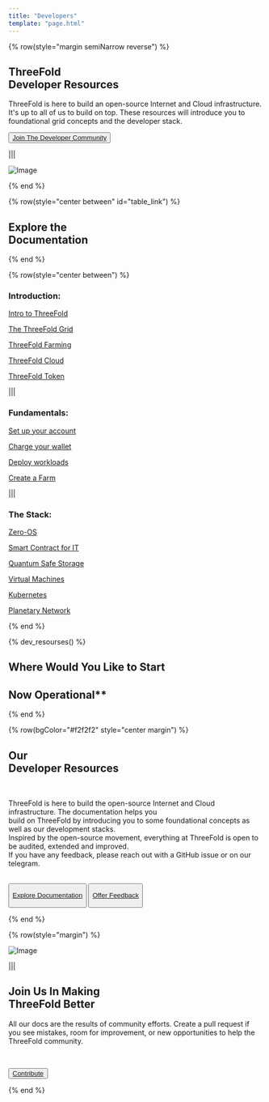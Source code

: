 ```yaml
---
title: "Developers"
template: "page.html"
---
```


<!-- section 1 (header) -->

{% row(style="margin semiNarrow reverse") %}

## ThreeFold <br> **Developer Resources**

ThreeFold is here to build an open-source Internet and Cloud infrastructure. It's up to all of us to build on top. These resources will introduce you to foundational grid concepts and the developer stack.

<!-- A builder’s manual for ThreeFold. Built <br> by visionaries, for visionaries.-->

<button class="long-text">[Join The Developer Community](https://t.me/threefoldtesting)</button>

|||

![Image](developer_header.jpg)

{% end %}

<!-- section 2 (DEVELOPER RESOURCES) -->

{% row(style="center between" id="table_link") %}

## Explore the <br> **Documentation**

{% end %}

{% row(style="center between") %}

### **Introduction:**
[Intro to ThreeFold](https://library.threefold.me/info/threefold#/tfgrid/grid/threefold__grid_intro)

[The ThreeFold Grid](https://library.threefold.me/info/threefold#/tfgrid/grid/threefold__grid_concepts)

[ThreeFold Farming](https://library.threefold.me/info/threefold#/tfgrid/farming/threefold__farming_intro)

[ThreeFold Cloud](https://library.threefold.me/info/threefold#/cloud/threefold__cloud_intro)

[ThreeFold Token](https://library.threefold.me/info/threefold#/tokens/threefold__token_what)

|||

### **Fundamentals:**

[Set up your account](https://.grid.tf/getstarted/TF_Connect/TF_Connect.html)

[Charge your wallet](https://library.threefold.me/info/threefold#/tokens/threefold__how_to_buy)

<!-- [How billing works](https://library.threefold.me/info/threefold#/manual_tfgrid3/threefold__grid3_billing) -->

[Deploy workloads](https://manual.grid.tf/getstarted/tfgrid3_getstarted.html)

[Create a Farm](https://manual.grid.tf/TF_Farmer_Guide/TF_Complete_Farmer_Guide/farmer_guide.html)


|||

### **The Stack:**

[Zero-OS](https://library.threefold.me/info/threefold#/technology/threefold__zos)

[Smart Contract for IT](https://library.threefold.me/info/threefold#/technology/threefold__smartcontract_it)

[Quantum Safe Storage](https://library.threefold.me/info/threefold#/qss/threefold__qsss_home)

[Virtual Machines](https://manual.grid.tf/weblets/weblets_vm.html)

[Kubernetes](https://manual.grid.tf/weblets/weblets_k8s.html)

[Planetary Network](https://manual.grid.tf/getstarted/planetarynetwork.html)

{% end %}

{% dev_resourses() %}

## Where Would You Like to Start

## Now Operational**

{% end %}

<!-- section 3 (TESTING GRANTS) -->

{% row(bgColor="#f2f2f2" style="center margin") %}

## Our <br> **Developer Resources**

<br>

ThreeFold is here to build the open-source Internet and Cloud infrastructure. The documentation helps you <br> build on ThreeFold by introducing you to some foundational concepts as well as our development stacks.<br>
Inspired by the open-source movement, everything at ThreeFold is open to be audited, extended and improved.<br> If you have any feedback, please reach out with a GitHub issue or on our telegram.

<br>

<button onclick="window.location.href='/developer#table_link'">

[Explore Documentation](/developer#table_link)

</button>
<button>

[Offer Feedback](https://github.com/threefoldfoundation/info_threefold_pub/tree/main/wiki)
</button>

{% end %}


<!-- section 4 (TESTING GRANTS) -->

{% row(style="margin") %}

![Image](developet_tft.jpg)

|||

## Join Us In Making <br> **ThreeFold Better**

All our docs are the results of community efforts. Create a pull request if you see mistakes, room for improvement, or new opportunities to help the ThreeFold community.

<br>

<button>[Contribute](https://github.com/threefoldfoundation/info_threefold_pub)</button>

{% end %}


<!-- section 6 (DOCUMENTATION) -->
